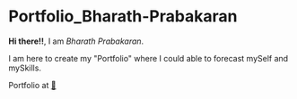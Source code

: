 # Portfolio_Bharath-Prabakaran

**Hi there!!**, I am *Bharath Prabakaran*.

I am here to create my "Portfolio" where I could able to forecast mySelf and mySkills.

Portfolio at [🔗](https://bharathprabakar.github.io/Portfolio_Bharath-Prabakaran/)
